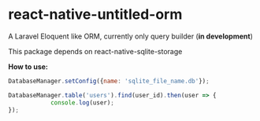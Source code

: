 # react-native-untitled-orm
A Laravel Eloquent like ORM, 
currently only query builder (**in development**)

This package depends on react-native-sqlite-storage

**How to use:**

```javascript
DatabaseManager.setConfig({name: 'sqlite_file_name.db'});

DatabaseManager.table('users').find(user_id).then(user => {
			console.log(user);
});
```

